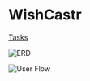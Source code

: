 

# WishCastr
[Tasks](https://waffle.io/wishcastr/wishcastr)

![ERD](https://github.com/wishcastr/wishcastr/blob/develop/app/images/wishcastr_erd.png)

![User Flow](https://github.com/wishcastr/wishcastr/blob/develop/app/images/wishcastr_workflow.png)
